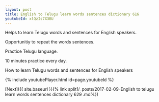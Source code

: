 ```yaml
---
layout: post
title: English to Telugu learn words sentences dictionary 616 
youtubeId: xlQzIs7X3BU
---
```

 
 
Helps to learn Telugu words and sentences for English speakers.

Opportunitiy to repeat the words sentences. 

Practice Telugu language. 
 
10 minutes practice every day. 
 
How to learn Telugu words and sentences for English speakers 
 
{% include youtubePlayer.html id=page.youtubeId %}
 
 
[Next]({{ site.baseurl }}{% link  split1/_posts/2017-02-09-English to telugu learn words sentences dictionary 629 .md%})
 
